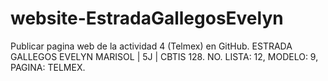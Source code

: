 # website-EstradaGallegosEvelyn
Publicar pagina web de la actividad 4 (Telmex) en GitHub.
ESTRADA GALLEGOS EVELYN MARISOL | 5J | CBTIS 128.
NO. LISTA: 12, MODELO: 9, PAGINA: TELMEX.
